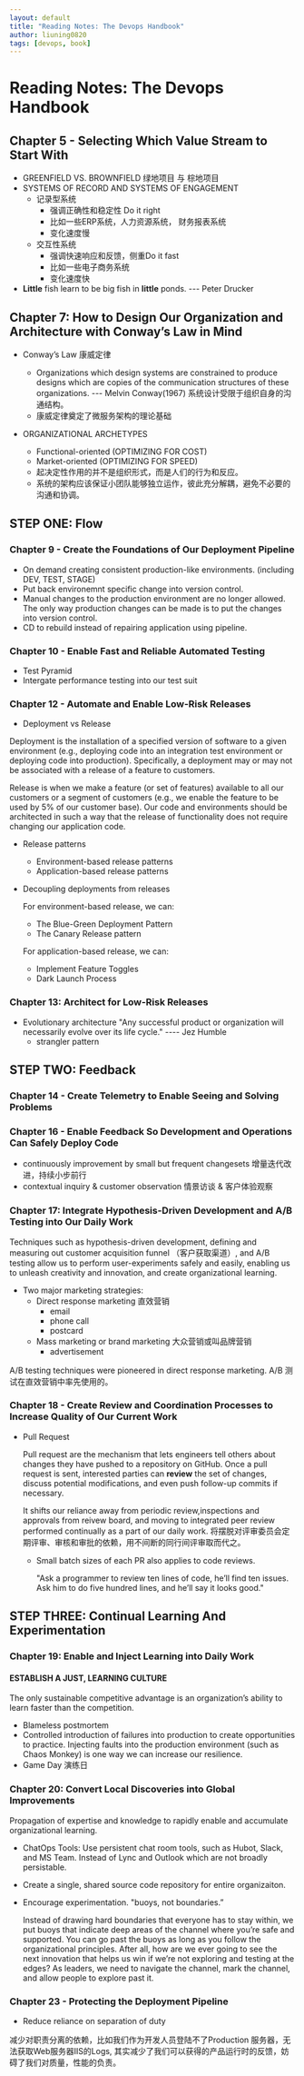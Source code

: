```yaml
---
layout: default
title: "Reading Notes: The Devops Handbook"
author: liuning0820
tags: [devops, book]
---
```


# Reading Notes: The Devops Handbook

## Chapter 5 - Selecting Which Value Stream to Start With

* GREENFIELD VS. BROWNFIELD  绿地项目 与 棕地项目
* SYSTEMS OF RECORD AND SYSTEMS OF ENGAGEMENT
  * 记录型系统
    * 强调正确性和稳定性 Do it right
    * 比如一些ERP系统，人力资源系统， 财务报表系统
    * 变化速度慢
  * 交互性系统
    * 强调快速响应和反馈，侧重Do it fast
    * 比如一些电子商务系统
    * 变化速度快
* **Little** fish learn to be big fish in **little** ponds. --- Peter Drucker

## Chapter 7: How to Design Our Organization and Architecture with Conway’s Law in Mind

* Conway’s Law 康威定律

  * Organizations which design systems are constrained to produce designs which are copies of the communication structures of these organizations. --- Melvin Conway(1967) 系统设计受限于组织自身的沟通结构。
  * 康威定律奠定了微服务架构的理论基础
* ORGANIZATIONAL ARCHETYPES
  * Functional-oriented (OPTIMIZING FOR COST)
  * Market-oriented (OPTIMIZING FOR SPEED)
  * 起决定性作用的并不是组织形式，而是人们的行为和反应。
  * 系统的架构应该保证小团队能够独立运作，彼此充分解耦，避免不必要的沟通和协调。

## STEP ONE: Flow

### Chapter 9 - Create the Foundations of Our Deployment Pipeline

* On demand creating consistent production-like environments. (including DEV, TEST, STAGE)
* Put back environemnt specific change into version control.
* Manual changes to the production environment are no longer allowed. The only way production changes can be made is to put the changes into version control.
* CD to rebuild instead of repairing application using pipeline.

### Chapter 10 - Enable Fast and Reliable Automated Testing

* Test Pyramid
* Intergate performance testing into our test suit

### Chapter 12 - Automate and Enable Low-Risk Releases

* Deployment vs Release

Deployment is the installation of a specified version of software to a given environment (e.g., deploying code into an integration test environment or deploying code into production). Specifically, a deployment may or may not be associated with a release of a feature to customers.

Release is when we make a feature (or set of features) available to all our customers or a segment of customers (e.g., we enable the feature to be used by 5% of our customer base). Our code and environments should be architected in such a way that the release of functionality does not require changing our application code.

* Release patterns
  * Environment-based release patterns
  * Application-based release patterns

* Decoupling deployments from releases

  For environment-based release, we can:
  * The Blue-Green Deployment Pattern
  * The Canary Release pattern

  For application-based release, we can:
  * Implement Feature Toggles
  * Dark Launch Process

### Chapter 13: Architect for Low-Risk Releases

* Evolutionary architecture
  "Any successful product or organization will necessarily evolve over its life cycle."  ---- Jez Humble
  * strangler pattern

## STEP TWO: Feedback

### Chapter 14 - Create Telemetry to Enable Seeing and Solving Problems

### Chapter 16 - Enable Feedback So Development and Operations Can Safely Deploy Code

* continuously improvement by small but frequent changesets 增量迭代改进，持续小步前行
* contextual inquiry & customer observation 情景访谈 & 客户体验观察

### Chapter 17: Integrate Hypothesis-Driven Development and A/B Testing into Our Daily Work

Techniques such as hypothesis-driven development, defining and measuring out customer acquisition funnel （客户获取渠道）, and A/B testing allow us to perform user-experiments safely and easily, enabling us to unleash creativity and innovation, and create organizational learning.

* Two major marketing strategies:
  * Direct response marketing 直效营销
    * email
    * phone call
    * postcard
  * Mass marketing or brand marketing 大众营销或叫品牌营销
    * advertisement

A/B testing techniques were pioneered in direct response marketing. A/B 测试在直效营销中率先使用的。

### Chapter 18 - Create Review and Coordination Processes to Increase Quality of Our Current Work

* Pull Request

  Pull request are the mechanism that lets engineers tell others about changes they have pushed to a repository on GitHub. Once a pull request is sent, interested parties can **review** the set of changes, discuss potential modifications, and even push follow-up commits if necessary.

  It shifts our reliance away from periodic review,inspections and approvals from reivew board, and moving to integrated peer review performed continually as a part of our daily work. 将摆脱对评审委员会定期评审、审核和审批的依赖，用不间断的同行间评审取而代之。

  * Small batch sizes of each PR also applies to code reviews.

    "Ask a programmer to review ten lines of code, he’ll find ten issues. Ask him to do five hundred lines, and he’ll say it looks good."

## STEP THREE: Continual Learning And Experimentation

### Chapter 19: Enable and Inject Learning into Daily Work

#### ESTABLISH A JUST, LEARNING CULTURE

The only sustainable competitive advantage is an organization’s ability to learn faster than the competition.

* Blameless postmortem
* Controlled introduction of failures into production to create opportunities to practice. Injecting faults into the production environment (such as Chaos Monkey) is one way we can increase our resilience.
* Game Day 演练日

### Chapter 20: Convert Local Discoveries into Global Improvements

Propagation of expertise and knowledge to rapidly enable and accumulate organizational learning.

* ChatOps Tools: Use persistent chat room tools, such as Hubot, Slack, and MS Team. Instead of Lync and Outlook which are not broadly persistable.
* Create a single, shared source code repository for entire organizaiton.
* Encourage experimentation. "buoys, not boundaries.”

   Instead of drawing hard boundaries that everyone has to stay within, we put buoys that indicate deep areas of the channel where you’re safe and supported. You can go past the buoys as long as you follow the organizational principles. After all, how are we ever going to see the next innovation that helps us win if we’re not exploring and testing at the edges? As leaders, we need to navigate the channel, mark the channel, and allow people to explore past it.

### Chapter 23 - Protecting the Deployment Pipeline

* Reduce reliance on separation of duty

减少对职责分离的依赖，比如我们作为开发人员登陆不了Production 服务器，无法获取Web服务器IIS的Logs, 其实减少了我们可以获得的产品运行时的反馈，妨碍了我们对质量，性能的负责。
